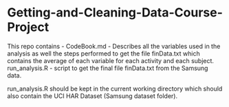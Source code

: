 # Getting-and-Cleaning-Data-Course-Project
This repo contains -
CodeBook.md - Describes all the variables used in the analysis as well the steps performed to get the file finData.txt which contains the  average of each variable for each activity and each subject.
run_analysis.R - script to get the final file finData.txt from the Samsung data.

run_analysis.R should be kept in the current working directory which should also contain the UCI HAR Dataset (Samsung dataset folder).
